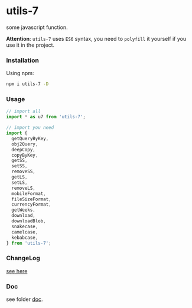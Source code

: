 # utils-7

some javascript function.

**Attention**: `utils-7` uses `ES6` syntax, you need to `polyfill` it yourself if you use it in the project.


### Installation
Using npm:
```sh
npm i utils-7 -D
```

### Usage
```js
// import all
import * as u7 from 'utils-7';

// import you need
import {
  getQueryByKey,
  obj2Query,
  deepCopy,
  copyByKey,
  getSS,
  setSS,
  removeSS,
  getLS,
  setLS,
  removeLS,
  mobileFormat,
  fileSizeFormat,
  currencyFormat,
  getWeeks,
  download,
  downloadBlob,
  snakecase,
  camelcase,
  kebabcase,
} from 'utils-7';
```

### ChangeLog
[see here](./CHANGELOG.md)

### Doc
see folder [doc](./doc/doc.md).
